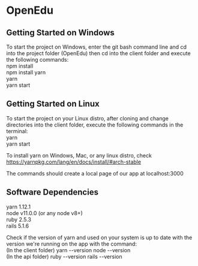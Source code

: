 # OpenEdu



## Getting Started on Windows
To start the project on Windows, enter the git bash command line and cd into the project folder (OpenEdu) then cd into the client folder and execute the following commands:
<br>
npm install
<br>
npm install yarn
<br>
yarn
<br>
yarn start
<br>
## Getting Started on Linux 
To start the project on your Linux distro, after cloning and change directories into the client folder, execute the following commands in the terminal:
<br>
yarn
<br>
yarn start
<br>

To install yarn on Windows, Mac, or any linux distro, check <href>https://yarnpkg.com/lang/en/docs/install/#arch-stable</href>

The commands should create a local page of our app at localhost:3000 

## Software Dependencies 
yarn 1.12.1 
<br>
node v11.0.0 (or any node v8+)
<br>
ruby 2.5.3 
<br>
rails 5.1.6

Check if the version of yarn and used on your system is up to date with the version we're running on the app with the command:
<br>
(In the client folder)
yarn --version
node --version
<br>
(In the api folder)
ruby --version
rails --version

